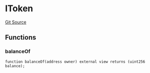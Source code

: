 # IToken
[Git Source](https://github.com/thrackle-io/Tron/blob/0f66d21b157a740e3d9acae765069e378935a031/src/token/ProtocolERC721Handler.sol)


## Functions
### balanceOf


```solidity
function balanceOf(address owner) external view returns (uint256 balance);
```

